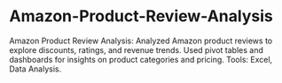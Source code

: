 # Amazon-Product-Review-Analysis
Amazon Product Review Analysis: Analyzed Amazon product reviews to explore discounts, ratings, and revenue trends. Used pivot tables and dashboards for insights on product categories and pricing. Tools: Excel, Data Analysis.

